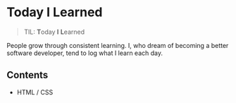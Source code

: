 # Today I Learned

> TIL: **T**oday **I** **L**earned

People grow through consistent learning. I, who dream of becoming a better software developer, tend to log what I learn each day.

## Contents

- HTML / CSS
